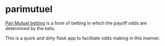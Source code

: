 # parimutuel

[Pari Mutuel betting](https://en.wikipedia.org/wiki/Parimutuel_betting) is a form of betting in 
which the payoff odds are determined by the bets.

This is a quick and dirty flask app to facilitate odds making in this manner.

